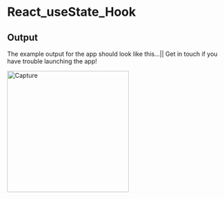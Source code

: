 # React_useState_Hook

## Output
The example output for the app should look like this...|| Get in touch if you have trouble launching the app!

<img width="282" alt="Capture" src="https://user-images.githubusercontent.com/91548582/143496067-7fa3fefd-9c7c-49ae-ba06-e05a6a007fa0.PNG">
